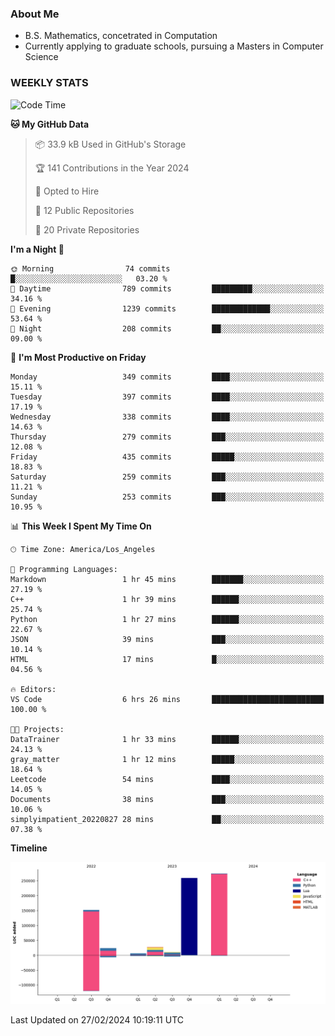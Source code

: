 ### About Me

- B.S. Mathematics, concetrated in Computation
- Currently applying to graduate schools, pursuing a Masters in Computer Science


### WEEKLY STATS
<!--START_SECTION:waka-->
![Code Time](http://img.shields.io/badge/Code%20Time-47%20hrs%2015%20mins-blue)

**🐱 My GitHub Data** 

> 📦 33.9 kB Used in GitHub's Storage 
 > 
> 🏆 141 Contributions in the Year 2024
 > 
> 💼 Opted to Hire
 > 
> 📜 12 Public Repositories 
 > 
> 🔑 20 Private Repositories 
 > 
**I'm a Night 🦉** 

```text
🌞 Morning                74 commits          █░░░░░░░░░░░░░░░░░░░░░░░░   03.20 % 
🌆 Daytime                789 commits         █████████░░░░░░░░░░░░░░░░   34.16 % 
🌃 Evening                1239 commits        █████████████░░░░░░░░░░░░   53.64 % 
🌙 Night                  208 commits         ██░░░░░░░░░░░░░░░░░░░░░░░   09.00 % 
```
📅 **I'm Most Productive on Friday** 

```text
Monday                   349 commits         ████░░░░░░░░░░░░░░░░░░░░░   15.11 % 
Tuesday                  397 commits         ████░░░░░░░░░░░░░░░░░░░░░   17.19 % 
Wednesday                338 commits         ████░░░░░░░░░░░░░░░░░░░░░   14.63 % 
Thursday                 279 commits         ███░░░░░░░░░░░░░░░░░░░░░░   12.08 % 
Friday                   435 commits         █████░░░░░░░░░░░░░░░░░░░░   18.83 % 
Saturday                 259 commits         ███░░░░░░░░░░░░░░░░░░░░░░   11.21 % 
Sunday                   253 commits         ███░░░░░░░░░░░░░░░░░░░░░░   10.95 % 
```


📊 **This Week I Spent My Time On** 

```text
🕑︎ Time Zone: America/Los_Angeles

💬 Programming Languages: 
Markdown                 1 hr 45 mins        ███████░░░░░░░░░░░░░░░░░░   27.19 % 
C++                      1 hr 39 mins        ██████░░░░░░░░░░░░░░░░░░░   25.74 % 
Python                   1 hr 27 mins        ██████░░░░░░░░░░░░░░░░░░░   22.67 % 
JSON                     39 mins             ███░░░░░░░░░░░░░░░░░░░░░░   10.14 % 
HTML                     17 mins             █░░░░░░░░░░░░░░░░░░░░░░░░   04.56 % 

🔥 Editors: 
VS Code                  6 hrs 26 mins       █████████████████████████   100.00 % 

🐱‍💻 Projects: 
DataTrainer              1 hr 33 mins        ██████░░░░░░░░░░░░░░░░░░░   24.13 % 
gray_matter              1 hr 12 mins        █████░░░░░░░░░░░░░░░░░░░░   18.64 % 
Leetcode                 54 mins             ████░░░░░░░░░░░░░░░░░░░░░   14.05 % 
Documents                38 mins             ███░░░░░░░░░░░░░░░░░░░░░░   10.06 % 
simplyimpatient_20220827 28 mins             ██░░░░░░░░░░░░░░░░░░░░░░░   07.38 % 
```

**Timeline**

![Lines of Code chart](https://raw.githubusercontent.com/nickocruzm/nickocruzm/main/assets/bar_graph.png)


 Last Updated on 27/02/2024 10:19:11 UTC
<!--END_SECTION:waka-->
